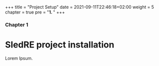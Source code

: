 +++
title = "Project Setup"
date = 2021-09-11T22:46:18+02:00
weight = 5
chapter = true
pre = "<b>1. </b>"
+++

### Chapter 1

# SledRE project installation

Lorem Ipsum.